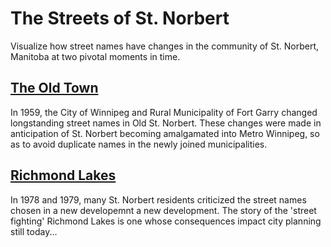 # The Streets of St. Norbert

Visualize how street names have changes in the community of St. Norbert, Manitoba at two pivotal moments in time. 

## [The Old Town](TheOldTown.md)
In 1959, the City of Winnipeg and Rural Municipality of Fort Garry changed longstanding street names in Old St. Norbert. These changes were made in anticipation of St. Norbert becoming amalgamated into Metro Winnipeg, so as to avoid duplicate names in the newly joined municipalities. 


## [Richmond Lakes](RichmondLakes.md)
In 1978 and 1979, many St. Norbert residents criticized the street names chosen in a new developemnt a new development. The story of the 'street fighting' Richmond Lakes is one whose consequences impact city planning still today... 

